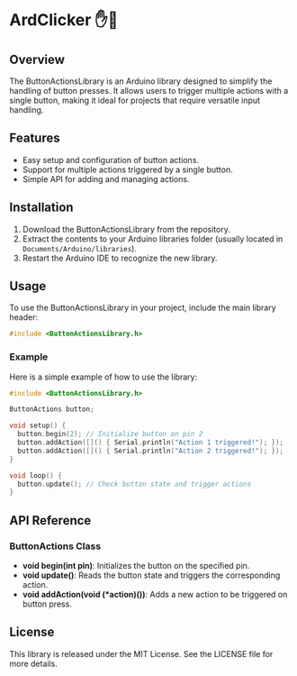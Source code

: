 # ArdClicker ✋🔴

## Overview
The ButtonActionsLibrary is an Arduino library designed to simplify the handling of button presses. It allows users to trigger multiple actions with a single button, making it ideal for projects that require versatile input handling.

## Features
- Easy setup and configuration of button actions.
- Support for multiple actions triggered by a single button.
- Simple API for adding and managing actions.

## Installation
1. Download the ButtonActionsLibrary from the repository.
2. Extract the contents to your Arduino libraries folder (usually located in `Documents/Arduino/libraries`).
3. Restart the Arduino IDE to recognize the new library.

## Usage
To use the ButtonActionsLibrary in your project, include the main library header:

```cpp
#include <ButtonActionsLibrary.h>
```

### Example
Here is a simple example of how to use the library:

```cpp
#include <ButtonActionsLibrary.h>

ButtonActions button;

void setup() {
  button.begin(2); // Initialize button on pin 2
  button.addAction([]() { Serial.println("Action 1 triggered!"); });
  button.addAction([]() { Serial.println("Action 2 triggered!"); });
}

void loop() {
  button.update(); // Check button state and trigger actions
}
```

## API Reference

### ButtonActions Class
- **void begin(int pin)**: Initializes the button on the specified pin.
- **void update()**: Reads the button state and triggers the corresponding action.
- **void addAction(void (*action)())**: Adds a new action to be triggered on button press.

## License
This library is released under the MIT License. See the LICENSE file for more details.
